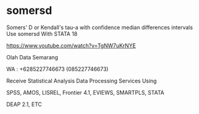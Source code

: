 # somersd
Somers' D or Kendall's tau-a with confidence median differences intervals Use somersd With STATA 18

https://www.youtube.com/watch?v=TgNW7uKrNYE

Olah Data Semarang

WA : +6285227746673 (085227746673)

Receive Statistical Analysis Data Processing Services Using

SPSS, AMOS, LISREL, Frontier 4.1, EVIEWS, SMARTPLS, STATA

DEAP 2.1, ETC
